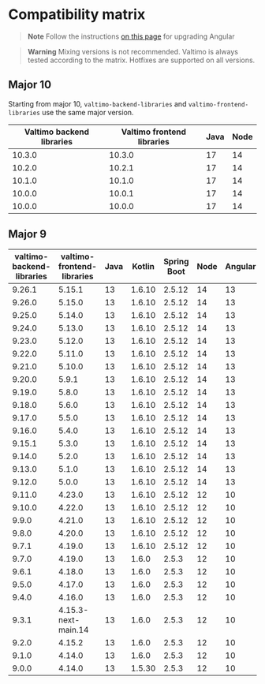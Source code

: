 # Compatibility matrix

> **Note**
> Follow the instructions [on this page](https://update.angular.io/) for upgrading Angular

> **Warning**
> Mixing versions is not recommended. Valtimo is always tested according to the matrix.
Hotfixes are supported on all versions.
 
## Major 10

Starting from major 10, `valtimo-backend-libraries` and `valtimo-frontend-libraries` use the same major version.

| Valtimo backend libraries | Valtimo frontend libraries | Java | Node |
|---------------------------|----------------------------|------|------|
| 10.3.0                    | 10.3.0                     | 17   | 14   |
| 10.2.0                    | 10.2.1                     | 17   | 14   |
| 10.1.0                    | 10.1.0                     | 17   | 14   |
| 10.0.0                    | 10.0.1                     | 17   | 14   |
| 10.0.0                    | 10.0.0                     | 17   | 14   |

## Major 9

| valtimo-backend-libraries | valtimo-frontend-libraries | Java | Kotlin | Spring Boot | Node | Angular |
|---------------------------|----------------------------|------|--------|-------------|------|---------|
| 9.26.1                    | 5.15.1                     | 13   | 1.6.10 | 2.5.12      | 14   | 13      |
| 9.26.0                    | 5.15.0                     | 13   | 1.6.10 | 2.5.12      | 14   | 13      |
| 9.25.0                    | 5.14.0                     | 13   | 1.6.10 | 2.5.12      | 14   | 13      |
| 9.24.0                    | 5.13.0                     | 13   | 1.6.10 | 2.5.12      | 14   | 13      |
| 9.23.0                    | 5.12.0                     | 13   | 1.6.10 | 2.5.12      | 14   | 13      |
| 9.22.0                    | 5.11.0                     | 13   | 1.6.10 | 2.5.12      | 14   | 13      |
| 9.21.0                    | 5.10.0                     | 13   | 1.6.10 | 2.5.12      | 14   | 13      |
| 9.20.0                    | 5.9.1                      | 13   | 1.6.10 | 2.5.12      | 14   | 13      |
| 9.19.0                    | 5.8.0                      | 13   | 1.6.10 | 2.5.12      | 14   | 13      |
| 9.18.0                    | 5.6.0                      | 13   | 1.6.10 | 2.5.12      | 14   | 13      |
| 9.17.0                    | 5.5.0                      | 13   | 1.6.10 | 2.5.12      | 14   | 13      |
| 9.16.0                    | 5.4.0                      | 13   | 1.6.10 | 2.5.12      | 14   | 13      |
| 9.15.1                    | 5.3.0                      | 13   | 1.6.10 | 2.5.12      | 14   | 13      |
| 9.14.0                    | 5.2.0                      | 13   | 1.6.10 | 2.5.12      | 14   | 13      |
| 9.13.0                    | 5.1.0                      | 13   | 1.6.10 | 2.5.12      | 14   | 13      |
| 9.12.0                    | 5.0.0                      | 13   | 1.6.10 | 2.5.12      | 14   | 13      |
| 9.11.0                    | 4.23.0                     | 13   | 1.6.10 | 2.5.12      | 12   | 10      |
| 9.10.0                    | 4.22.0                     | 13   | 1.6.10 | 2.5.12      | 12   | 10      |
| 9.9.0                     | 4.21.0                     | 13   | 1.6.10 | 2.5.12      | 12   | 10      |
| 9.8.0                     | 4.20.0                     | 13   | 1.6.10 | 2.5.12      | 12   | 10      |
| 9.7.1                     | 4.19.0                     | 13   | 1.6.10 | 2.5.12      | 12   | 10      |
| 9.7.0                     | 4.19.0                     | 13   | 1.6.0  | 2.5.3       | 12   | 10      |
| 9.6.1                     | 4.18.0                     | 13   | 1.6.0  | 2.5.3       | 12   | 10      |
| 9.5.0                     | 4.17.0                     | 13   | 1.6.0  | 2.5.3       | 12   | 10      |
| 9.4.0                     | 4.16.0                     | 13   | 1.6.0  | 2.5.3       | 12   | 10      |
| 9.3.1                     | 4.15.3-next-main.14        | 13   | 1.6.0  | 2.5.3       | 12   | 10      |
| 9.2.0                     | 4.15.2                     | 13   | 1.6.0  | 2.5.3       | 12   | 10      |
| 9.1.0                     | 4.14.0                     | 13   | 1.6.0  | 2.5.3       | 12   | 10      |
| 9.0.0                     | 4.14.0                     | 13   | 1.5.30 | 2.5.3       | 12   | 10      |
